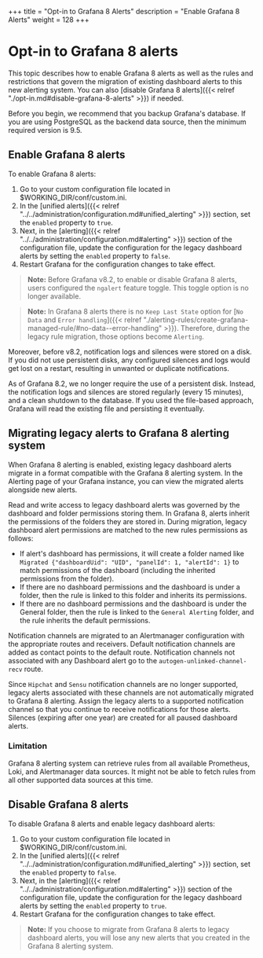 +++
title = "Opt-in to Grafana 8 Alerts"
description = "Enable Grafana 8 Alerts"
weight = 128
+++

# Opt-in to Grafana 8 alerts

This topic describes how to enable Grafana 8 alerts as well as the rules and restrictions that govern the migration of existing dashboard alerts to this new alerting system. You can also [disable Grafana 8 alerts]({{< relref "./opt-in.md#disable-grafana-8-alerts" >}}) if needed.

Before you begin, we recommend that you backup Grafana's database. If you are using PostgreSQL as the backend data source, then the minimum required version is 9.5.

## Enable Grafana 8 alerts

To enable Grafana 8 alerts:

1. Go to your custom configuration file located in $WORKING_DIR/conf/custom.ini.
1. In the [unified alerts]({{< relref "../../administration/configuration.md#unified_alerting" >}}) section, set the `enabled` property to `true`.
1. Next, in the [alerting]({{< relref "../../administration/configuration.md#alerting" >}}) section of the configuration file, update the configuration for the legacy dashboard alerts by setting the `enabled` property to `false`.
1. Restart Grafana for the configuration changes to take effect.

> **Note:** Before Grafana v8.2, to enable or disable Grafana 8 alerts, users configured the `ngalert` feature toggle. This toggle option is no longer available.

> **Note:** In Grafana 8 alerts there is no `Keep Last State` option for [`No Data` and `Error handling`]({{< relref "./alerting-rules/create-grafana-managed-rule/#no-data--error-handling" >}}). Therefore, during the legacy rule migration, those options become `Alerting`.

Moreover, before v8.2, notification logs and silences were stored on a disk. If you did not use persistent disks, any configured silences and logs would get lost on a restart, resulting in unwanted or duplicate notifications.

As of Grafana 8.2, we no longer require the use of a persistent disk. Instead, the notification logs and silences are stored regularly (every 15 minutes), and a clean shutdown to the database. If you used the file-based approach, Grafana will read the existing file and persisting it eventually.

## Migrating legacy alerts to Grafana 8 alerting system

When Grafana 8 alerting is enabled, existing legacy dashboard alerts migrate in a format compatible with the Grafana 8 alerting system. In the Alerting page of your Grafana instance, you can view the migrated alerts alongside new alerts.

Read and write access to legacy dashboard alerts was governed by the dashboard and folder permissions storing them. In Grafana 8, alerts inherit the permissions of the folders they are stored in. During migration, legacy dashboard alert permissions are matched to the new rules permissions as follows:

- If alert's dashboard has permissions, it will create a folder named like `Migrated {"dashboardUid": "UID", "panelId": 1, "alertId": 1}` to match permissions of the dashboard (including the inherited permissions from the folder).
- If there are no dashboard permissions and the dashboard is under a folder, then the rule is linked to this folder and inherits its permissions.
- If there are no dashboard permissions and the dashboard is under the General folder, then the rule is linked to the `General Alerting` folder, and the rule inherits the default permissions.

Notification channels are migrated to an Alertmanager configuration with the appropriate routes and receivers. Default notification channels are added as contact points to the default route. Notification channels not associated with any Dashboard alert go to the `autogen-unlinked-channel-recv` route.

Since `Hipchat` and `Sensu` notification channels are no longer supported, legacy alerts associated with these channels are not automatically migrated to Grafana 8 alerting. Assign the legacy alerts to a supported notification channel so that you continue to receive notifications for those alerts.
Silences (expiring after one year) are created for all paused dashboard alerts.

### Limitation

Grafana 8 alerting system can retrieve rules from all available Prometheus, Loki, and Alertmanager data sources. It might not be able to fetch rules from all other supported data sources at this time.

## Disable Grafana 8 alerts

To disable Grafana 8 alerts and enable legacy dashboard alerts:

1. Go to your custom configuration file located in $WORKING_DIR/conf/custom.ini.
1. In the [unified alerts]({{< relref "../../administration/configuration.md#unified_alerting" >}}) section, set the `enabled` property to `false`.
1. Next, in the [alerting]({{< relref "../../administration/configuration.md#alerting" >}}) section of the configuration file, update the configuration for the legacy dashboard alerts by setting the `enabled` property to `true`.
1. Restart Grafana for the configuration changes to take effect.

> **Note:** If you choose to migrate from Grafana 8 alerts to legacy dashboard alerts, you will lose any new alerts that you created in the Grafana 8 alerting system.
